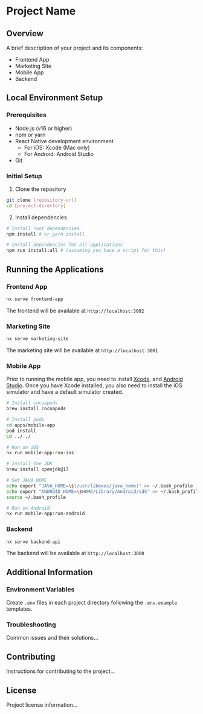 # Project Name

## Overview
A brief description of your project and its components:
- Frontend App
- Marketing Site
- Mobile App
- Backend

## Local Environment Setup

### Prerequisites
- Node.js (v16 or higher)
- npm or yarn
- React Native development environment
  - For iOS: Xcode (Mac only)
  - For Android: Android Studio
- Git

### Initial Setup
1. Clone the repository

```bash
git clone [repository-url]
cd [project-directory]
```

2. Install dependencies

```bash
# Install root dependencies
npm install # or yarn install

# Install dependencies for all applications
npm run install:all # (assuming you have a script for this)
```

## Running the Applications

### Frontend App

```bash
nx serve frontend-app
```

The frontend will be available at `http://localhost:3002`

### Marketing Site

```bash
nx serve marketing-site
```

The marketing site will be available at `http://localhost:3001`

### Mobile App

Prior to running the mobile app, you need to install [Xcode](https://developer.apple.com/xcode/), and [Android Studio](https://developer.android.com/studio). Once you have Xcode installed, you also need to install the iOS simulator and have a default simulator created.

```bash
# Install cocoapods
brew install cocoapods

# Install pods
cd apps/mobile-app
pod install
cd ../../

# Run on iOS
nx run mobile-app:run-ios

# Install the JDK
brew install openjdk@17

# Set JAVA_HOME
echo export "JAVA_HOME=\$(/usr/libexec/java_home)" >> ~/.bash_profile
echo export "ANDROID_HOME=\$HOME/Library/Android/sdk" >> ~/.bash_profile
source ~/.bash_profile

# Run on Android
nx run mobile-app:run-android
```

### Backend

```bash
nx serve backend-api
```

The backend will be available at `http://localhost:3000`

## Additional Information

### Environment Variables
Create `.env` files in each project directory following the `.env.example` templates.

### Troubleshooting
Common issues and their solutions...

## Contributing
Instructions for contributing to the project...

## License
Project license information...